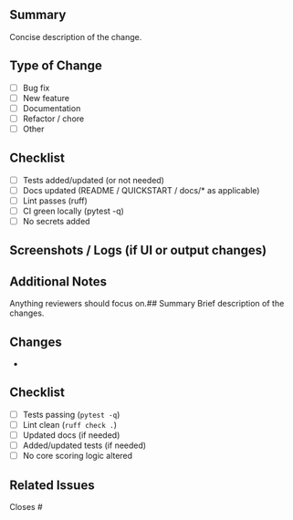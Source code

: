 ## Summary
Concise description of the change.

## Type of Change
- [ ] Bug fix
- [ ] New feature
- [ ] Documentation
- [ ] Refactor / chore
- [ ] Other

## Checklist
- [ ] Tests added/updated (or not needed)
- [ ] Docs updated (README / QUICKSTART / docs/* as applicable)
- [ ] Lint passes (ruff)
- [ ] CI green locally (pytest -q)
- [ ] No secrets added

## Screenshots / Logs (if UI or output changes)

## Additional Notes
Anything reviewers should focus on.## Summary
Brief description of the changes.

## Changes
- 

## Checklist
- [ ] Tests passing (`pytest -q`)
- [ ] Lint clean (`ruff check .`)
- [ ] Updated docs (if needed)
- [ ] Added/updated tests (if needed)
- [ ] No core scoring logic altered

## Related Issues
Closes #
